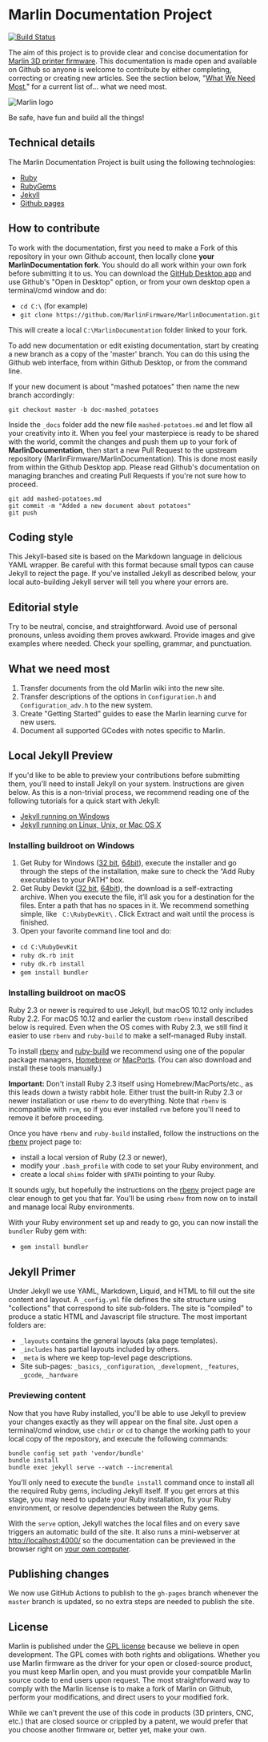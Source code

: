 # Marlin Documentation Project

[![Build Status](//travis-ci.org/MarlinFirmware/MarlinDocumentation.svg?branch=master)](//travis-ci.org/MarlinFirmware/MarlinDocumentation)

The aim of this project is to provide clear and concise documentation for [Marlin 3D printer firmware](//github.com/MarlinFirmware/Marlin). This documentation is made open and available on Github so anyone is welcome to contribute by either completing, correcting or creating new articles. See the section below, "[What We Need Most](#what-we-need-most)," for a current list of... what we need most.

![Marlin logo](assets/images/logo/marlin/small.png)

Be safe, have fun and build all the things!

## Technical details

The Marlin Documentation Project is built using the following technologies:
- [Ruby](//www.ruby-lang.org/en/downloads/)
- [RubyGems](//rubygems.org/pages/download)
- [Jekyll](//jekyllrb.com/)
- [Github pages](//pages.github.com/)

## How to contribute

To work with the documentation, first you need to make a Fork of this repository in your own Github account, then locally clone **your MarlinDocumentation fork**. You should do all work within your own fork before submitting it to us. You can download the [GitHub Desktop app](//desktop.github.com/) and use Github's "Open in Desktop" option, or from your own desktop open a terminal/cmd window and do:
  - `cd C:\` (for example)
  - `git clone https://github.com/MarlinFirmware/MarlinDocumentation.git`

This will create a local `C:\MarlinDocumentation` folder linked to your fork.

To add new documentation or edit existing documentation, start by creating a new branch as a copy of the 'master' branch. You can do this using the Github web interface, from within Github Desktop, or from the command line.

If your new document is about "mashed potatoes" then name the new branch accordingly:
```
git checkout master -b doc-mashed_potatoes
```
Inside the `_docs` folder add the new file `mashed-potatoes.md` and let flow all your creativity into it. When you feel your masterpiece is ready to be shared with the world, commit the changes and push them up to your fork of **MarlinDocumentation**, then start a new Pull Request to the upstream repository (MarlinFirmware/MarlinDocumentation). This is done most easily from within the Github Desktop app. Please read Github's documentation on managing branches and creating Pull Requests if you're not sure how to proceed.
```
git add mashed-potatoes.md
git commit -m "Added a new document about potatoes"
git push
```

## Coding style

This Jekyll-based site is based on the Markdown language in delicious YAML wrapper. Be careful with this format because small typos can cause Jekyll to reject the page. If you've installed Jekyll as described below, your local auto-building Jekyll server will tell you where your errors are.

## Editorial style

Try to be neutral, concise, and straightforward. Avoid use of personal pronouns, unless avoiding them proves awkward. Provide images and give examples where needed. Check your spelling, grammar, and punctuation.

## What we need most

1. Transfer documents from the old Marlin wiki into the new site.
1. Transfer descriptions of the options in `Configuration.h` and `Configuration_adv.h` to the new system.
1. Create "Getting Started" guides to ease the Marlin learning curve for new users.
1. Document all supported GCodes with notes specific to Marlin.

## Local Jekyll Preview

If you'd like to be able to preview your contributions before submitting them, you'll need to install Jekyll on your system. Instructions are given below. As this is a non-trivial process, we recommend reading one of the following tutorials for a quick start with Jekyll:
- [Jekyll running on Windows](//jekyll-windows.juthilo.com/)
- [Jekyll running on Linux, Unix, or Mac OS X](//jekyllrb.com/docs/installation/)

### Installing buildroot on Windows

 1. Get Ruby for Windows ([32 bit](//dl.bintray.com/oneclick/rubyinstaller/rubyinstaller-2.3.3.exe), [64bit](//dl.bintray.com/oneclick/rubyinstaller/rubyinstaller-2.3.3-x64.exe)), execute the installer and go through the steps of the installation, make sure to check the “Add Ruby executables to your PATH” box.
 2. Get Ruby Devkit ([32 bit](//dl.bintray.com/oneclick/rubyinstaller/DevKit-mingw64-32-4.7.2-20130224-1151-sfx.exe), [64bit](//dl.bintray.com/oneclick/rubyinstaller/DevKit-mingw64-64-4.7.2-20130224-1432-sfx.exe)), the download is a self-extracting archive. When you execute the file, it’ll ask you for a destination for the files. Enter a path that has no spaces in it. We recommend something simple, like ` C:\RubyDevKit\` . Click Extract and wait until the process is finished.
 3. Open your favorite command line tool and do:
  - `cd C:\RubyDevKit`
  - `ruby dk.rb init`
  - `ruby dk.rb install`
  - `gem install bundler`

### Installing buildroot on macOS

Ruby 2.3 or newer is required to use Jekyll, but macOS 10.12 only includes Ruby 2.2. For macOS 10.12 and earlier the custom `rbenv` install described below is required. Even when the OS comes with Ruby 2.3, we still find it easier to use `rbenv` and `ruby-build` to make a self-managed Ruby install.

To install [rbenv](//github.com/rbenv/rbenv) and [ruby-build](//github.com/rbenv/ruby-build#readme) we recommend using one of the popular package managers, [Homebrew](//brew.sh) or [MacPorts](//www.macports.org). (You can also download and install these tools manually.)

**Important:** Don't install Ruby 2.3 itself using Homebrew/MacPorts/etc., as this leads down a twisty rabbit hole. Either trust the built-in Ruby 2.3 or newer installation or use `rbenv` to do everything. Note that `rbenv` is incompatible with `rvm`, so if you ever installed `rvm` before you'll need to remove it before proceeding.

Once you have `rbenv` and `ruby-build` installed, follow the instructions on the [rbenv](//github.com/rbenv/rbenv) project page to:

- install a local version of Ruby (2.3 or newer),
- modify your `.bash_profile` with code to set your Ruby environment, and
- create a local `shims` folder with `$PATH` pointing to your Ruby.

It sounds ugly, but hopefully the instructions on the [rbenv](//github.com/rbenv/rbenv) project page are clear enough to get you that far. You'll be using `rbenv` from now on to install and manage local Ruby environments.

With your Ruby environment set up and ready to go, you can now install the `bundler` Ruby gem with:
- `gem install bundler`

## Jekyll Primer

Under Jekyll we use YAML, Markdown, Liquid, and HTML to fill out the site content and layout. A `_config.yml` file defines the site structure using "collections" that correspond to site sub-folders. The site is "compiled" to produce a static HTML and Javascript file structure. The most important folders are:

- `_layouts` contains the general layouts (aka page templates).
- `_includes` has partial layouts included by others.
- `_meta` is where we keep top-level page descriptions.
- Site sub-pages: `_basics`, `_configuration`, `_development`, `_features`, `_gcode`, `_hardware`

### Previewing content

Now that you have Ruby installed, you'll be able to use Jekyll to preview your changes exactly as they will appear on the final site. Just open a terminal/cmd window, use `chdir` or `cd` to change the working path to your local copy of the repository, and execute the following commands:

```
bundle config set path 'vendor/bundle'
bundle install
bundle exec jekyll serve --watch --incremental
```

You'll only need to execute the `bundle install` command once to install all the required Ruby gems, including Jekyll itself. If you get errors at this stage, you may need to update your Ruby installation, fix your Ruby environment, or resolve dependencies between the Ruby gems.

With the `serve` option, Jekyll watches the local files and on every save triggers an automatic build of the site. It also runs a mini-webserver at [http://localhost:4000/](//localhost:4000/) so the documentation can be previewed in the browser right on [your own computer](//localhost:4000/).

## Publishing changes

We now use GitHub Actions to publish to the `gh-pages` branch whenever the `master` branch is updated, so no extra steps are needed to publish the site.

## License

Marlin is published under the [GPL license](/LICENSE) because we believe in open development. The GPL comes with both rights and obligations. Whether you use Marlin firmware as the driver for your open or closed-source product, you must keep Marlin open, and you must provide your compatible Marlin source code to end users upon request. The most straightforward way to comply with the Marlin license is to make a fork of Marlin on Github, perform your modifications, and direct users to your modified fork.

While we can't prevent the use of this code in products (3D printers, CNC, etc.) that are closed source or crippled by a patent, we would prefer that you choose another firmware or, better yet, make your own.
